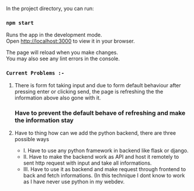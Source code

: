 In the project directory, you can run:

### `npm start`

Runs the app in the development mode.\
Open [http://localhost:3000](http://localhost:3000) to view it in your browser.

The page will reload when you make changes.\
You may also see any lint errors in the console.

### `Current Problems :-`

1. There is form fot taking input and due to form default behaviour after pressing enter or clicking send, the page is refreshing the the information above also gone with it. <h3>Have to prevent the default behave of refreshing and make the information stay</h3>

2. Have to thing how can we add the python backend, there are three possible ways
    <ul>
      <li>
        I. Have to use any python framework in backend like flask or django.
      </li>
      <li>
        II. Have to make the backend work as API and host it remotely to sent http request with input and take all informations.
      </li>
      <li>
        III. Have to use it as backend and make request through frontend to back and fetch informations. (In this technique I dont know to work as I have never use python in my webdev. 
      </li>
    </ul>
